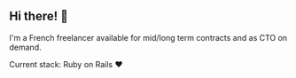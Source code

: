 ## Hi there! 👋

I'm a French freelancer available for mid/long term contracts and as CTO on demand.

Current stack: Ruby on Rails ❤️
